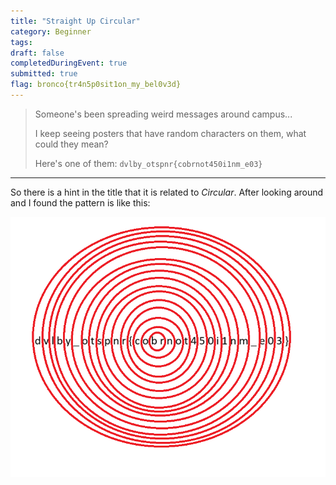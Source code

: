 ```yaml
---
title: "Straight Up Circular"
category: Beginner
tags: 
draft: false
completedDuringEvent: true
submitted: true
flag: bronco{tr4n5p0sit1on_my_bel0v3d}
---
```

> Someone's been spreading weird messages around campus...
>
> I keep seeing posters that have random characters on them, what could they mean?
>
> Here's one of them: `dvlby_otspnr{cobrnot450i1nm_e03}`

---

So there is a hint in the title that it is related to *Circular*. After looking around and I found the pattern is like this:

![alt text](image.png)
